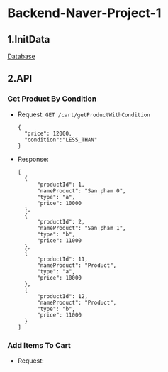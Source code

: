 # Backend-Naver-Project-1
## 1.InitData

[Database](https://github.com/TieuLang/Backend-Naver-Project-1/blob/master/src/main/java/com/example/demo/config/Config.java)

## 2.API

### Get Product By Condition 
- Request: `GET /cart/getProductWithCondition`
  ```
  {
    "price": 12000,
    "condition":"LESS_THAN"
  }
  ```
- Response:
  ```
  [
    {
        "productId": 1,
        "nameProduct": "San pham 0",
        "type": "a",
        "price": 10000
    },
    {
        "productId": 2,
        "nameProduct": "San pham 1",
        "type": "b",
        "price": 11000
    },
    {
        "productId": 11,
        "nameProduct": "Product",
        "type": "a",
        "price": 10000
    },
    {
        "productId": 12,
        "nameProduct": "Product",
        "type": "b",
        "price": 11000
    }
  ]
  ```
### Add Items To Cart
- Request: 
